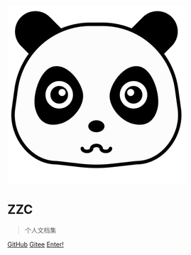 ![logo](_media/icon.svg)

# ZZC

> 个人文档集

[GitHub](https://github.com/zhuangzhuangcheng)
[Gitee](https://gitee.com/zhuangzhuangcheng)
[Enter!](tools/nav_page)